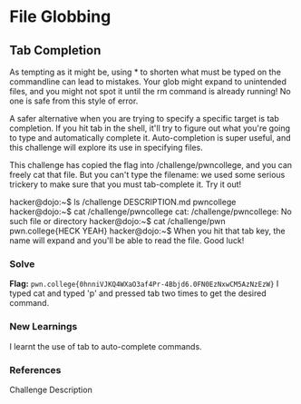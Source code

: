 # File Globbing

## Tab Completion
As tempting as it might be, using * to shorten what must be typed on the commandline can lead to mistakes. Your glob might expand to unintended files, and you might not spot it until the rm command is already running! No one is safe from this style of error.

A safer alternative when you are trying to specify a specific target is tab completion. If you hit tab in the shell, it'll try to figure out what you're going to type and automatically complete it. Auto-completion is super useful, and this challenge will explore its use in specifying files.

This challenge has copied the flag into /challenge/pwncollege, and you can freely cat that file. But you can't type the filename: we used some serious trickery to make sure that you must tab-complete it. Try it out!

hacker@dojo:~$ ls /challenge
DESCRIPTION.md  pwncollege
hacker@dojo:~$ cat /challenge/pwncollege
cat: /challenge/pwncollege: No such file or directory
hacker@dojo:~$ cat /challenge/pwn<TAB>
pwn.college{HECK YEAH}
hacker@dojo:~$
When you hit that tab key, the name will expand and you'll be able to read the file. Good luck!

### Solve
**Flag:** `pwn.college{0hnniVJKQ4WXaO3af4Pr-4Bbjd6.0FN0EzNxwCM5AzNzEzW}`
I typed cat and typed 'p' and pressed tab two times to get the desired command.

### New Learnings
I learnt the use of tab to auto-complete commands.

### References 
Challenge Description
